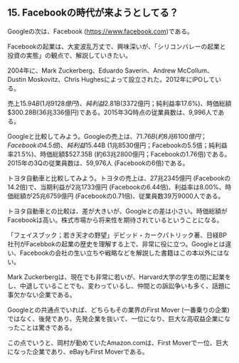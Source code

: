 ## 15. Facebookの時代が来ようとしてる？

Googleの次は、Facebook (https://www.facebook.com)である。

Facebookの起業は、大変波乱万丈で、興味深いが、「シリコンバレーの起業と投資の実態」の観点で、解説していきたい。

2004年に、Mark Zuckerberg、Eduardo Saverin、Andrew McCollum、Dustin Moskovitz、Chris Hughesによって設立された。2012年にIPOしている。

売上$15.94B(1兆9128億円)、純利益$2.81B(3372億円；純利益率17.6%)、時価総額$300.28B(36兆336億円)である。2015年3Q時点の従業員数は、9,996人である。

Googleと比較してみよう。Googleの売上は、$71.76B (約8兆6100億円；Facebookの4.5倍)、純利益$15.44B (1兆8530億円；Facebookの5.5倍；純利益率21.5%)、時価総額$527.35B (約63兆2800億円；Facebookの1.76倍)である。2015年の3Qの従業員数は、59,976人 (Facebookの6倍)である。

トヨタ自動車と比較してみよう。トヨタの売上は、27兆2345億円 (Facebookの14.2倍)で、当期利益が2兆1733億円 (Facebookの6.44倍)、利益率は8.00%、時価総額が25兆6759億円 (Facebookの0.71倍)、従業員数39万9000人である。

トヨタ自動車との比較は、差が大きいが、Googleとの差は小さい。時価総額がFacebookは高い。株式市場から将来性を期待されているということになる。

「フェイスブック；若き天才の野望」デビッド・カークパトリック著、日経BP社刊がFacebbokの起業の歴史を理解する上で、非常に役に立つ。Googleとは違い、Facebookの会社の生い立ちや戦略などを解説した書籍はこの本以外にはない。

Mark Zuckerbergは、現在でも非常に若いが、Harvard大学の学生の間に起業をし、中退していることでも、変わっているし、仲間との訴訟争いも多く、話題に事欠かない企業である。

Googleとの共通点でいれば、どちらもその業界のFirst Mover (一番乗りの企業)ではなく、後発であり、先発企業を抜いて、一位になり、巨大な高収益企業になったことは驚きである。

この点でいうと、岡村が勤めていたAmazon.comは、First Moverで一位、巨大になった企業であり、eBayもFirst Moverである。
